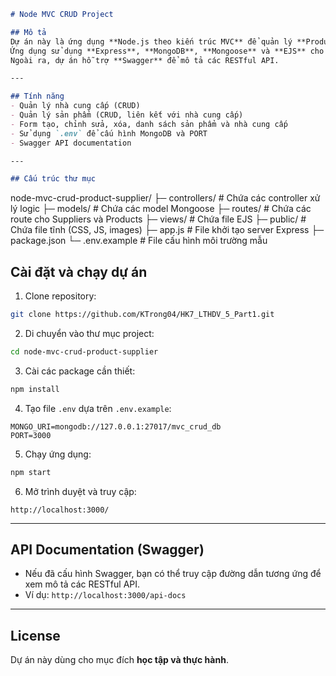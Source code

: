 ```markdown
# Node MVC CRUD Project

## Mô tả
Dự án này là ứng dụng **Node.js theo kiến trúc MVC** để quản lý **Products** và **Suppliers**.  
Ứng dụng sử dụng **Express**, **MongoDB**, **Mongoose** và **EJS** cho template.  
Ngoài ra, dự án hỗ trợ **Swagger** để mô tả các RESTful API.

---

## Tính năng
- Quản lý nhà cung cấp (CRUD)
- Quản lý sản phẩm (CRUD, liên kết với nhà cung cấp)
- Form tạo, chỉnh sửa, xóa, danh sách sản phẩm và nhà cung cấp
- Sử dụng `.env` để cấu hình MongoDB và PORT
- Swagger API documentation

---

## Cấu trúc thư mục
```

node-mvc-crud-product-supplier/
├─ controllers/       # Chứa các controller xử lý logic
├─ models/            # Chứa các model Mongoose
├─ routes/            # Chứa các route cho Suppliers và Products
├─ views/             # Chứa file EJS
├─ public/            # Chứa file tĩnh (CSS, JS, images)
├─ app.js             # File khởi tạo server Express
├─ package.json
└─ .env.example       # File cấu hình môi trường mẫu

## Cài đặt và chạy dự án

1. Clone repository:
```bash
git clone https://github.com/KTrong04/HK7_LTHDV_5_Part1.git
````

2. Di chuyển vào thư mục project:

```bash
cd node-mvc-crud-product-supplier
```

3. Cài các package cần thiết:

```bash
npm install
```

4. Tạo file `.env` dựa trên `.env.example`:

```
MONGO_URI=mongodb://127.0.0.1:27017/mvc_crud_db
PORT=3000
```

5. Chạy ứng dụng:

```bash
npm start
```

6. Mở trình duyệt và truy cập:

```
http://localhost:3000/
```

---

## API Documentation (Swagger)

* Nếu đã cấu hình Swagger, bạn có thể truy cập đường dẫn tương ứng để xem mô tả các RESTful API.
* Ví dụ: `http://localhost:3000/api-docs`

---

## License

Dự án này dùng cho mục đích **học tập và thực hành**.


